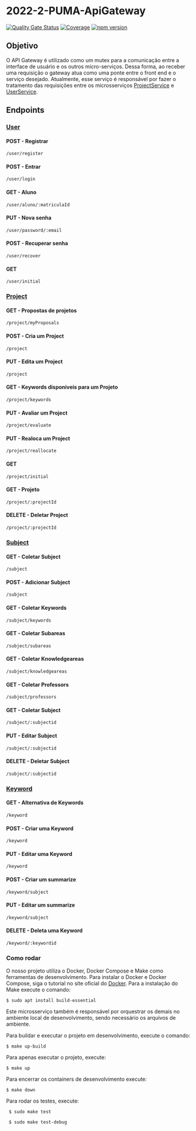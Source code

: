 # 2022-2-PUMA-ApiGateway
[![Quality Gate Status](https://sonarcloud.io/api/project_badges/measure?project=fga-eps-mds_2022-2-PUMA-ApiGateway&metric=alert_status)](https://sonarcloud.io/summary/new_code?id=fga-eps-mds_2022-2-PUMA-ApiGateway) [![Coverage](https://sonarcloud.io/api/project_badges/measure?project=fga-eps-mds_2022-2-PUMA-ApiGateway&metric=coverage)](https://sonarcloud.io/summary/new_code?id=fga-eps-mds_2022-2-PUMA-ApiGateway) [![npm version](https://img.shields.io/badge/npm--express-v4.17.1-blue)](https://www.npmjs.com/package/express/v/4.17.1)

## Objetivo

O API Gateway é utilizado como um mutex para a comunicação entre a interface de usuário e os outros micro-serviços. Dessa forma, ao receber uma requisição o gateway atua como uma ponte entre o front end e o serviço desejado. Atualmente, esse serviço é responsável por fazer o tratamento das requisições entre os microsserviços [ProjectService](https://github.com/fga-eps-mds/2022-2-PUMA-ProjectService) e [UserService](https://github.com/fga-eps-mds/2022-2-PUMA-UserService).

## Endpoints

### [User](https://github.com/fga-eps-mds/2022-2-PUMA-UserService)
#### POST - Registrar
```
/user/register
```
#### POST - Entrar
```
/user/login
```
#### GET - Aluno
```
/user/aluno/:matriculaId
```
#### PUT - Nova senha
```
/user/password/:email
```
#### POST - Recuperar senha
```
/user/recover
```
#### GET 
```
/user/initial
```
### [Project](https://github.com/fga-eps-mds/2022-2-PUMA-ProjectService)
#### GET - Propostas de projetos
```
/project/myProposals
```
#### POST - Cria um Project
```
/project
```
#### PUT - Edita um Project
```
/project
```
#### GET - Keywords disponiveis para um Projeto
```
/project/keywords
```
#### PUT - Avaliar um Project
```
/project/evaluate
```
#### PUT - Realoca um Project
```
/project/reallocate
```
#### GET 
```
/project/initial
```
#### GET - Projeto
```
/project/:projectId
```
#### DELETE - Deletar Project
```
/project/:projectId
```
### [Subject](https://github.com/fga-eps-mds/2022-2-PUMA-ProjectService)
#### GET - Coletar Subject
```
/subject
```
#### POST - Adicionar Subject
```
/subject
```
#### GET - Coletar Keywords
```
/subject/keywords
```
#### GET - Coletar Subareas
```
/subject/subareas
```
#### GET - Coletar Knowledgeareas
```
/subject/knowledgeareas
```
#### GET - Coletar Professors
```
/subject/professors
```
#### GET - Coletar Subject
```
/subject/:subjectid
```
#### PUT - Editar Subject
```
/subject/:subjectid
```
#### DELETE - Deletar Subject
```
/subject/:subjectid
```
### [Keyword](https://github.com/fga-eps-mds/2022-2-PUMA-ProjectService)
#### GET - Alternativa de Keywords
```
/keyword
```
#### POST - Criar uma Keyword
```
/keyword
```
#### PUT - Editar uma Keyword
```
/keyword
```
#### POST - Criar um summarize
```
/keyword/subject
```
#### PUT - Editar um summarize
```
/keyword/subject
```
#### DELETE - Deleta uma Keyword
```
/keyword/:keywordid
```

### Como rodar

O nosso projeto utiliza o Docker, Docker Compose e Make como ferramentas de desenvolvimento. Para instalar o Docker e Docker Compose, siga o tutorial no site oficial do [Docker](https://www.docker.com/). Para a instalação do Make execute o comando: 

``` $ sudo apt install build-essential ```

Este microsserviço também é responsável por orquestrar os demais no ambiente local de desenvolvimento, sendo necessário os arquivos de ambiente.

Para buildar e executar o projeto em desenvolvimento, execute o comando:

``` $ make up-build ```

Para apenas executar o projeto, execute:

```$ make up```

Para encerrar os containers de desenvolvimento execute:

``` $ make down ```

Para rodar os testes, execute:

``` $ sudo make test```

``` $ sudo make test-debug```
